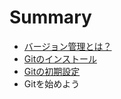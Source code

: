 # Summary

* [バージョン管理とは？](README.md)
* [Gitのインストール](chapter1.md)
* [Gitの初期設定](chapter2.md)
* Gitを始めよう

